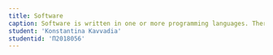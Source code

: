 ```yaml
---
title: Software 
caption: Software is written in one or more programming languages. There are many programming languages in existence, and each has at least one implementation, each of which consists of its own set of programming tools. These tools may be self-contained programs such as compilers, debuggers, interpreters, linkers, and text editors. 
student: 'Konstantina Kavvadia'
studentid: 'Π2018056'
---
```


